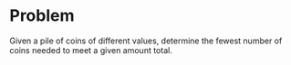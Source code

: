 # Problem

Given a pile of coins of different values, determine the fewest number of coins needed to meet a given amount total.